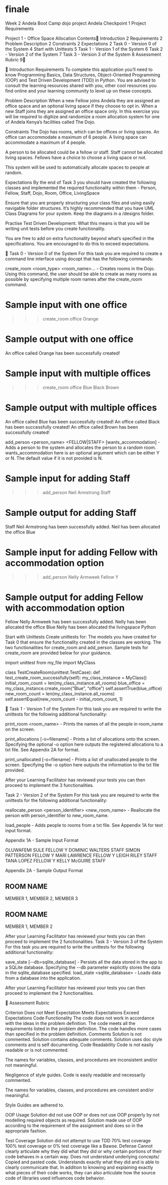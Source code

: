 # finale
Week 2 Andela Boot Camp dojo project
Andela Checkpoint 1 Project Requirements

Project 1 - Office Space Allocation
Contents
Introduction	2
Requirements	2
Problem Description	2
Constraints	2
Expectations	2
Task 0 - Version 0 of the System	4
Start with Unittests	5
Task 1 - Version 1 of the System	6
Task 2 - Version 2 of the System	7
Task 3 - Version 3 of the System	8
Assessment Rubric	9




Introduction
Requirements
To complete this application you’ll need to know Programming Basics, Data Structures, Object-Oriented Programming (OOP) and Test Driven Development (TDD) in Python. 
You are advised to consult the learning resources shared with you, other cool resources you find online and your learning community to level up on these concepts.

Problem Description
When a new Fellow joins Andela they are assigned an office space and an optional living space if they choose to opt in. When a new Staff joins they are assigned an office space only. In this exercise you will be required to digitize and randomize a room allocation system for one of Andela Kenya’s facilities called The Dojo.

Constraints
The Dojo has rooms, which can be offices or living spaces. An office can accommodate a maximum of 6 people. A living space can accommodate a maximum of 4 people.

A person to be allocated could be a fellow or staff. Staff cannot be allocated living spaces. Fellows have a choice to choose a living space or not.

This system will be used to automatically allocate spaces to people at random.

Expectations
By the end of Task 3 you should have created the following classes and implemented the required functionality within them - Person, Fellow, Staff, Dojo, Room, Office, LivingSpace

Ensure that you are properly structuring your class files and using easily navigable folder structures.
It’s highly recommended that you have UML Class Diagrams for your system. Keep the diagrams in a /designs folder.

Practise Test Driven Development. What this means is that you will be writing unit tests before you create functionality. 

You are free to add on extra functionality beyond what’s specified in the specifications. You are encouraged to do this to exceed expectations.






Task 0 - Version 0 of the System
For this task you are required to create a command line interface using docopt that has the following commands:

create_room <room_type> <room_name>... - Creates rooms in the Dojo. Using this command, the user should be able to create as many rooms as possible by specifying multiple room names after the create_room command.

# Sample input with one office
>>> create_room office Orange

# Sample output with one office
An office called Orange has been successfully created!

# Sample input with multiple offices
>>> create_room office Blue Black Brown

# Sample output with multiple offices
An office called Blue has been successfully created!
An office called Black has been successfully created!
An office called Brown has been successfully created!

add_person <person_name> <FELLOW|STAFF> [wants_accommodation] - Adds a person to the system and allocates the person to a random room. wants_accommodation here is an optional argument which can be either Y or N. The default value if it is not provided is N.

# Sample input for adding Staff
>>> add_person Neil Armstrong Staff

# Sample output for adding Staff
Staff Neil Armstrong has been successfully added.
Neil has been allocated the office Blue

# Sample input for adding Fellow with accommodation option
>>> add_person Nelly Armweek Fellow Y

# Sample output for adding Fellow with accommodation option
Fellow Nelly Armweek has been successfully added.
Nelly has been allocated the office Blue
Nelly has been allocated the livingspace Python



Start with Unittests
Create unittests for:
 The models you have created for Task 0 that ensure the functionality created in the classes are working.
The two functionalities for create_room and add_person. Sample tests for create_room are provided below for your guidance.

import unittest
from my_file import MyClass

class TestCreateRoom(unittest.TestCase):
    def test_create_room_successfully(self):
        my_class_instance = MyClass()
        initial_room_count = len(my_class_instance.all_rooms)
        blue_office = my_class_instance.create_room(“Blue”, “office”)
        self.assertTrue(blue_office)
        new_room_count = len(my_class_instance.all_rooms)
        self.assertEqual(new_room_count - initial_room_count, 1)
        





Task 1 - Version 1 of the System
For this task you are required to write the unittests for the following additional functionality:

print_room <room_name> - Prints  the names of all the people in room_name on the screen.

print_allocations [-o=filename]  - Prints a list of allocations onto the screen. Specifying the optional -o option here outputs the registered allocations to a txt file. See Appendix 2A for format.

print_unallocated [-o=filename] - Prints a list of unallocated people to the screen. Specifying the -o option here outputs the information to the txt file provided.

After your Learning Facilitator has reviewed your tests you can then proceed to implement the 3 functionalities.













Task 2 - Version 2 of the System
For this task you are required to write the unittests for the following additional functionality:

reallocate_person <person_identifier> <new_room_name> - Reallocate the person with person_identifier to new_room_name.

load_people - Adds people to rooms from a txt file. See Appendix 1A for text input format.


Appendix 1A - Sample Input Format

OLUWAFEMI SULE FELLOW Y
DOMINIC WALTERS STAFF
SIMON PATTERSON FELLOW Y
MARI LAWRENCE FELLOW Y
LEIGH RILEY STAFF
TANA LOPEZ FELLOW Y
KELLY McGUIRE STAFF

Appendix 2A - Sample Output Format

ROOM NAME
-------------------------------------
MEMBER 1, MEMBER 2, MEMBER 3

ROOM NAME
-------------------------------------
MEMBER 1, MEMBER 2

After your Learning Facilitator has reviewed your tests you can then proceed to implement the 2 functionalities.
Task 3 - Version 3 of the System
For this task you are required to write the unittests for the following additional functionality:

save_state [--db=sqlite_database] - Persists all the data stored in the app to a SQLite database. Specifying the --db parameter explicitly stores the data in the sqlite_database specified. 
load_state <sqlite_database> - Loads data from a database into the application.

After your Learning Facilitator has reviewed your tests you can then proceed to implement the 2 functionalities.









Assessment Rubric

Criterion
Does not Meet Expectation
Meets Expectations
Exceed Expectations
Code Functionality
The code does not work in accordance with the ideas in the problem definition.
The code meets all the requirements listed in the problem definition.
The code handles more cases than specified in the problem definition.
Comments
Solution is not commented.
Solution contains adequate comments.
Solution uses doc style comments and is self documenting.
Code Readability
Code is not easily readable or is not commented.

The names for variables, classes, and procedures are inconsistent and/or not meaningful.

Negligence of style guides.
Code is easily readable and necessarily commented.

The names for variables, classes, and procedures are consistent and/or meaningful.

Style Guides are adhered to.


OOP Usage
Solution did not use OOP or does not use OOP properly by not modelling required objects as required.
Solution made use of OOP according to the requirement of the assignment and does so in the appropriate fashion.


Test Coverage
Solution did not attempt to use TDD
70% test coverage
100% test coverage or 0% test coverage like a Bawse.
Defense
Cannot clearly articulate why they did what they did or why certain portions of their code behaves in a certain way.
Does not understand underlying concepts/ Copied and pasted code.
Understands exactly what they did and is able to clearly communicate that.
In addition to knowing and explaining exactly what pieces of their code works, they can also articulate how the source code of libraries used influences code behavior.


